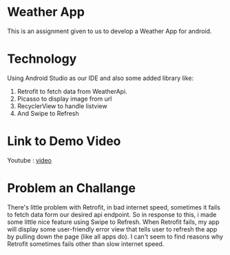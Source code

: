 # Weather App

This is an assignment given to us to develop a Weather App for android.

# Technology

Using Android Studio as our IDE and also some added library like:
1. Retrofit to fetch data from WeatherApi.
2. Picasso to display image from url
3. RecyclerView to handle listview
4. And Swipe to Refresh

# Link to Demo Video

Youtube : [video](https://youtu.be/LDSHMnYg2bo)

# Problem an Challange

There's little problem with Retrofit, in bad internet speed, sometimes it fails to fetch data form our desired api endpoint. So in response to this, i made some little nice feature using Swipe to Refresh. When Retrofit fails, my app will display some user-friendly error view that tells user to refresh the app by pulling down the page (like all apps do). I can't seem to find reasons why Retrofit sometimes fails other than slow internet speed.
